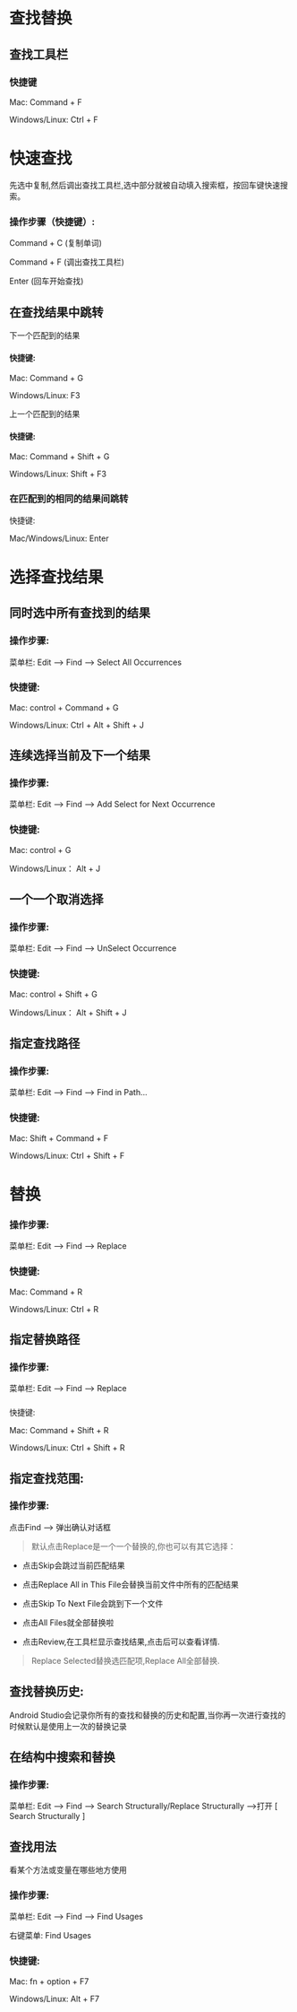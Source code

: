 # 查找替换

## 查找工具栏

### 快捷键

Mac: Command + F

Windows\/Linux: Ctrl + F

# 快速查找

先选中复制,然后调出查找工具栏,选中部分就被自动填入搜索框，按回车键快速搜索。

### 操作步骤（快捷键）:

Command + C \(复制单词\)

Command + F \(调出查找工具栏\)

Enter \(回车开始查找\)

## 在查找结果中跳转

下一个匹配到的结果

#### 快捷键:

Mac: Command + G

Windows\/Linux: F3

上一个匹配到的结果

#### 快捷键:

Mac: Command + Shift + G

Windows\/Linux: Shift + F3

### 在匹配到的相同的结果间跳转

快捷键:

Mac\/Windows\/Linux: Enter

# 选择查找结果

## 同时选中所有查找到的结果

### 操作步骤:

菜单栏: Edit —&gt; Find —&gt; Select All Occurrences

### 快捷键:

Mac: control + Command + G

Windows\/Linux: Ctrl + Alt + Shift + J

## 连续选择当前及下一个结果

### 操作步骤:

菜单栏: Edit —&gt; Find —&gt; Add Select for Next Occurrence

### 快捷键:

Mac: control + G

Windows\/Linux： Alt + J

## 一个一个取消选择

### 操作步骤:

菜单栏: Edit —&gt; Find —&gt; UnSelect Occurrence

### 快捷键:

Mac: control + Shift + G

Windows\/Linux： Alt + Shift + J

## 指定查找路径

### 操作步骤:

菜单栏: Edit —&gt; Find —&gt; Find in Path...

### 快捷键:

Mac: Shift + Command + F

Windows\/Linux: Ctrl + Shift + F

# 替换

### 操作步骤:

菜单栏: Edit —&gt; Find —&gt; Replace

### 快捷键:

Mac: Command + R

Windows\/Linux: Ctrl + R

## 指定替换路径

### 操作步骤:

菜单栏: Edit —&gt; Find —&gt; Replace

### 

快捷键:

Mac: Command + Shift + R

Windows\/Linux: Ctrl + Shift + R

## 指定查找范围:

### 操作步骤:

点击Find —&gt; 弹出确认对话框

> 默认点击Replace是一个一个替换的,你也可以有其它选择：

* 点击Skip会跳过当前匹配结果

* 点击Replace All in This File会替换当前文件中所有的匹配结果

* 点击Skip To Next File会跳到下一个文件

* 点击All Files就全部替换啦

* 点击Review,在工具栏显示查找结果,点击后可以查看详情.


> Replace Selected替换选匹配项,Replace All全部替换.

## 查找替换历史:

Android Studio会记录你所有的查找和替换的历史和配置,当你再一次进行查找的时候默认是使用上一次的替换记录

## 在结构中搜索和替换



### 操作步骤:



菜单栏: Edit —&gt; Find —&gt; Search Structurally\/Replace Structurally —&gt;打开 \[ Search Structurally \]





## 查找用法

看某个方法或变量在哪些地方使用

### 操作步骤:



菜单栏: Edit —&gt; Find —&gt; Find Usages



右键菜单: Find Usages

### 快捷键:



Mac: fn + option + F7

Windows\/Linux: Alt + F7

